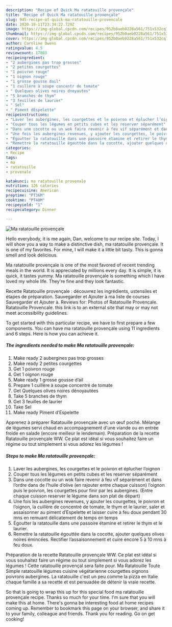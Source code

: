 ```yaml
---
description: "Recipe of Quick Ma ratatouille provençale"
title: "Recipe of Quick Ma ratatouille provençale"
slug: 945-recipe-of-quick-ma-ratatouille-provencale
date: 2020-10-11T23:34:22.729Z
image: https://img-global.cpcdn.com/recipes/952b0aeb0228a561/751x532cq70/ma-ratatouille-provencale-photo-principale-de-la-recette.jpg
thumbnail: https://img-global.cpcdn.com/recipes/952b0aeb0228a561/751x532cq70/ma-ratatouille-provencale-photo-principale-de-la-recette.jpg
cover: https://img-global.cpcdn.com/recipes/952b0aeb0228a561/751x532cq70/ma-ratatouille-provencale-photo-principale-de-la-recette.jpg
author: Caroline Owens
ratingvalue: 4.5
reviewcount: 17803
recipeingredient:
- "2 aubergines pas trop grosses"
- "2 petites courgettes"
- "1 poivron rouge"
- "1 oignon rouge"
- "1 grosse gousse dail"
- "1 cuillère à soupe concentr de tomate"
- " Quelques olives noires dnoyautes"
- "5 branches de thym"
- "3 feuilles de laurier"
- " Sel"
- " Piment dEspelette"
recipeinstructions:
- "Laver les aubergines, les courgettes et le poivron et éplucher l’oignon"
- "Couper tous les légumes en petits cubes et les reserver séparément"
- "Dans une cocotte ou un wok faire revenir à feu vif séparément et dans l’ordre dans de l’huile d’olive (en rajouter entre chaque cuisson) l’oignon puis le poivron, les courgettes pour finir par les aubergines. (Entre chaque cuisson reserver le légume dans son plat de départ)"
- "Une fois les aubergines revenues, y ajouter les courgettes, le poivron et l’oignon, la cuillère de concentré de tomate, le thym et le laurier, saler et assaisonner au piment d’Espelette et laisser cuire à feu doux pendant 30 mns en remuant délicatement de temps en temps"
- "Égoutter la ratatouille dans une passoire étamine et retirer le thym et le laurier."
- "Remettre la ratatouille égouttée dans la cocotte, ajouter quelques olives noires émincées. Rectifier l’assaisonnement et cuire encore 5 à 10 mns à feu doux."
categories:
- Recipe
tags:
- ma
- ratatouille
- provenale

katakunci: ma ratatouille provenale 
nutrition: 126 calories
recipecuisine: American
preptime: "PT36M"
cooktime: "PT48M"
recipeyield: "1"
recipecategory: Dinner

---
```



![Ma ratatouille provençale](https://img-global.cpcdn.com/recipes/952b0aeb0228a561/751x532cq70/ma-ratatouille-provencale-photo-principale-de-la-recette.jpg)

Hello everybody, it is me again, Dan, welcome to our recipe site. Today, I will show you a way to make a distinctive dish, ma ratatouille provençale. It is one of my favorites. For mine, I will make it a little bit tasty. This is gonna smell and look delicious.

Ma ratatouille provençale is one of the most favored of recent trending meals in the world. It is appreciated by millions every day. It is simple, it is quick, it tastes yummy. Ma ratatouille provençale is something which I have loved my whole life. They're fine and they look fantastic.

Recette Ratatouille provençale : découvrez les ingrédients, ustensiles et étapes de préparation. Sauvegarder et Ajouter à ma liste de courses Sauvegarder et Ajouter à. Reviews for: Photos of Ratatouille Provencale. Ratatouille Provencale. this link is to an external site that may or may not meet accessibility guidelines.


To get started with this particular recipe, we have to first prepare a few components. You can have ma ratatouille provençale using 11 ingredients and 6 steps. Here is how you can achieve it.

<!--inarticleads1-->

##### The ingredients needed to make Ma ratatouille provençale:

1. Make ready 2 aubergines pas trop grosses
1. Make ready 2 petites courgettes
1. Get 1 poivron rouge
1. Get 1 oignon rouge
1. Make ready 1 grosse gousse d’ail
1. Prepare 1 cuillère à soupe concentré de tomate
1. Get  Quelques olives noires dénoyautées
1. Take 5 branches de thym
1. Get 3 feuilles de laurier
1. Take  Sel
1. Make ready  Piment d’Espelette


Apprenez à préparer Ratatouille provençale avec un œuf poché. Mélange de légumes servi chaud en accompagnement d&#39;une viande ou en entrée froide en salade (encore meilleur le lendemain). Préparation de la recette Ratatouille provençale WW. Ce plat est idéal si vous souhaitez faire un régime ou tout simplement si vous adorez les légumes ! 

<!--inarticleads2-->

##### Steps to make Ma ratatouille provençale:

1. Laver les aubergines, les courgettes et le poivron et éplucher l’oignon
1. Couper tous les légumes en petits cubes et les reserver séparément
1. Dans une cocotte ou un wok faire revenir à feu vif séparément et dans l’ordre dans de l’huile d’olive (en rajouter entre chaque cuisson) l’oignon puis le poivron, les courgettes pour finir par les aubergines. (Entre chaque cuisson reserver le légume dans son plat de départ)
1. Une fois les aubergines revenues, y ajouter les courgettes, le poivron et l’oignon, la cuillère de concentré de tomate, le thym et le laurier, saler et assaisonner au piment d’Espelette et laisser cuire à feu doux pendant 30 mns en remuant délicatement de temps en temps
1. Égoutter la ratatouille dans une passoire étamine et retirer le thym et le laurier.
1. Remettre la ratatouille égouttée dans la cocotte, ajouter quelques olives noires émincées. Rectifier l’assaisonnement et cuire encore 5 à 10 mns à feu doux.


Préparation de la recette Ratatouille provençale WW. Ce plat est idéal si vous souhaitez faire un régime ou tout simplement si vous adorez les légumes ! Cette ratatouille provençal sera faite pour. Ma Ratatouille Toute Simple ratatouille légumes cuisine végétarienne courgettes oignons poivrons aubergines. La ratatouille c&#39;est un peu comme la pizza en Italie chaque famille a sa recette et est persuadée de détenir la vraie recette. 

So that is going to wrap this up for this special food ma ratatouille provençale recipe. Thanks so much for your time. I'm sure that you will make this at home. There's gonna be interesting food at home recipes coming up. Remember to bookmark this page on your browser, and share it to your family, colleague and friends. Thank you for reading. Go on get cooking!
